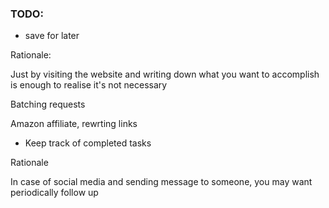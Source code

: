 

### TODO:

* save for later

Rationale:

Just by visiting the website and writing down what you want to accomplish is enough to realise it's not necessary

Batching requests


Amazon affiliate, rewrting links 


* Keep track of completed tasks

Rationale

In case of social media and sending message to someone, you may want periodically follow up